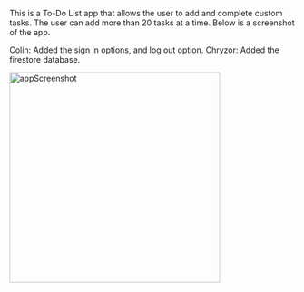 This is a To-Do List app that allows the user to add and complete custom tasks. The user can add more than 20 tasks at a time. Below is a screenshot of the app.

Colin: Added the sign in options, and log out option.
Chryzor: Added the firestore database.





<img width="371" alt="appScreenshot" src="https://github.com/user-attachments/assets/e1a22084-b1d4-43ec-862f-f1caf02acd6f">

